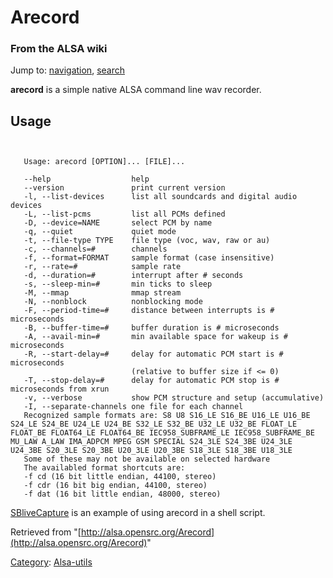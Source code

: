 Arecord
=======

### From the ALSA wiki

Jump to: [navigation](#mw-head), [search](#p-search)

**arecord** is a simple native ALSA command line wav recorder.

Usage
-----

` `

       Usage: arecord [OPTION]... [FILE]...
       
       --help                  help
       --version               print current version
       -l, --list-devices      list all soundcards and digital audio devices
       -L, --list-pcms         list all PCMs defined
       -D, --device=NAME       select PCM by name
       -q, --quiet             quiet mode
       -t, --file-type TYPE    file type (voc, wav, raw or au)
       -c, --channels=#        channels
       -f, --format=FORMAT     sample format (case insensitive)
       -r, --rate=#            sample rate
       -d, --duration=#        interrupt after # seconds
       -s, --sleep-min=#       min ticks to sleep
       -M, --mmap              mmap stream
       -N, --nonblock          nonblocking mode
       -F, --period-time=#     distance between interrupts is # microseconds
       -B, --buffer-time=#     buffer duration is # microseconds
       -A, --avail-min=#       min available space for wakeup is # microseconds
       -R, --start-delay=#     delay for automatic PCM start is # microseconds
                               (relative to buffer size if <= 0)
       -T, --stop-delay=#      delay for automatic PCM stop is # microseconds from xrun
       -v, --verbose           show PCM structure and setup (accumulative)
       -I, --separate-channels one file for each channel
       Recognized sample formats are: S8 U8 S16_LE S16_BE U16_LE U16_BE S24_LE S24_BE U24_LE U24_BE S32_LE S32_BE U32_LE U32_BE FLOAT_LE FLOAT_BE FLOAT64_LE FLOAT64_BE IEC958_SUBFRAME_LE IEC958_SUBFRAME_BE MU_LAW A_LAW IMA_ADPCM MPEG GSM SPECIAL S24_3LE S24_3BE U24_3LE U24_3BE S20_3LE S20_3BE U20_3LE U20_3BE S18_3LE S18_3BE U18_3LE
       Some of these may not be available on selected hardware
       The availabled format shortcuts are:
       -f cd (16 bit little endian, 44100, stereo)
       -f cdr (16 bit big endian, 44100, stereo)
       -f dat (16 bit little endian, 48000, stereo)

[SBliveCapture](/SBliveCapture "SBliveCapture") is an example of using
arecord in a shell script.

Retrieved from
"[http://alsa.opensrc.org/Arecord](http://alsa.opensrc.org/Arecord)"

[Category](/Special:Categories "Special:Categories"):
[Alsa-utils](/Category:Alsa-utils "Category:Alsa-utils")

